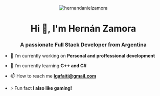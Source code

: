 <p align="center"> <img src="https://i.ibb.co/XLQPxbV/e9bf55f5df6b5c3717679a392f33bfdf-removebg-preview-1.png" alt="hernandanielzamora" /> </p>

<h1 align="center">Hi 👋, I'm Hernán Zamora</h1>
<h3 align="center">A passionate Full Stack Developer from Argentina</h3>


- 🔭 I’m currently working on **Personal and proffessional development**

- 🌱 I’m currently learning **C++ and C#**

- 📫 How to reach me **lgafaiti@gmail.com**

- ⚡ Fun fact **I also like gaming!**
